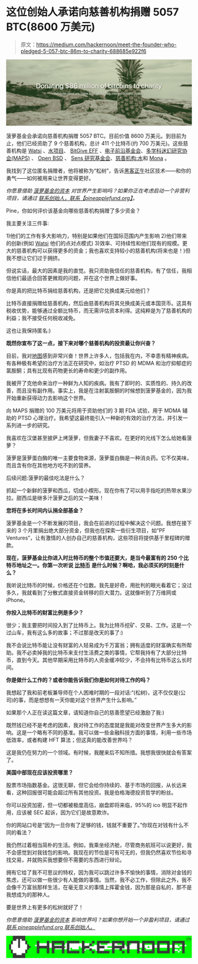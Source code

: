 # 这位创始人承诺向慈善机构捐赠 5057 BTC(8600 万美元)

> 原文：<https://medium.com/hackernoon/meet-the-founder-who-pledged-5-057-btc-86m-to-charity-688685e922f6>

![](img/1fb60c66ce3b3b9a91b942843788d3b7.png)

菠萝基金会承诺向慈善机构捐赠 5057 BTC。目前价值 8600 万美元。到目前为止，他们已经资助了 9 个慈善机构，总计 411 个比特币(约 700 万美元)。这些慈善机构是 [Watsi](https://goo.gl/DL4Ut7) 、[水项目](https://goo.gl/DNktE4)、 [BitGive EFF](https://goo.gl/fLbcx8) 、[电子前沿基金会](https://goo.gl/cuFvuP)、[多学科迷幻研究协会(MAPS)](https://goo.gl/hDpJSU) 、 [Open BSD](https://goo.gl/RS6YK5) 、 [Sens 研究基金会](https://goo.gl/FjzCKH)、[慈善机构:水](https://goo.gl/ev8VC9)和 [Mona](https://goo.gl/qD39kc) 。

我找到了这位匿名捐赠者，他将被称为“松树”，告诉[黑客正午](https://goo.gl/cV9MtF)社区技术——和你的勇气——如何被用来让世界变得更好。

*你愿意借助* [*菠萝基金的资本*](https://goo.gl/M1naAu) *对世界产生影响吗？如果你正在考虑启动一个非营利项目，请通过* [*联系创始人，联系【pineapplefund.org】*](https://tinyurl.com/yc63z32r)*。*

Pine，你如何评价该基金向哪些慈善机构捐赠了多少资金？

我主要关注三件事:

1)他们的工作有多大影响力，特别是如果他们在国际范围内产生影响
2)他们带来的创新(例如 [Watsi](https://goo.gl/DL4Ut7) 他们的点对点模式)
3)效率、可持续性和他们现有的规模。更大的慈善机构可以获得更多的资金；我也喜欢支持较小的慈善机构(将来也是！)但我不想让它们过于拥挤。

但说实话，最大的因素是我的直觉。我只资助我信任的慈善机构，有了信任，我相信他们最适合回答更微观的问题，并在这个世界上做好事。

你是真的把比特币捐给慈善机构，还是把它兑换成美元给他们？

比特币直接捐赠给慈善机构，然后由慈善机构将其兑换成美元或本国货币。这具有税收优势，能够通过全额比特币，而无需评估资本利得。这纯粹是为了慈善机构的利益；我不接受任何税收减免。

这也让我保持匿名:)

**既然你宣布了这一点，接下来对哪个慈善机构的投资最让你兴奋？**

目前，我对[地图](https://goo.gl/hDpJSU)感到非常兴奋！世界上许多人，包括我在内，不幸患有精神疾病。有各种极有希望的治疗方法正在研究中，如治疗 PTSD 的 MDMA 和治疗抑郁症的氯胺酮；具有比现有药物更长的寿命和更少的副作用。

我被开了克他命来治疗一种鲜为人知的疾病。我有了即时的、实质性的、持久的改善，而且没有副作用。事实上，我是在注射氯胺酮的时候想到菠萝基金的，因为我开始重新获得动力去影响这个世界。

向 MAPS 捐赠的 100 万美元将用于资助他们的 3 期 FDA 试验，用于 MDMA 辅助的 PTSD 心理治疗。我希望这最终能引入一种新的有效的治疗方法，并引发一系列进一步的研究。

我喜欢在汉堡甚至披萨上烤菠萝，但我妻子不喜欢。在更好的光线下怎么给她看菠萝？

菠萝是菠萝蛋白酶的唯一主要食物来源，菠萝蛋白酶是一种消炎药。它不仅美味，而且含有你在其他地方吃不到的营养。

后续问题:菠萝的最佳吃法是什么？

抓起一个新鲜的菠萝和西瓜，切成小楔形。现在你有了可以用手指吃的热带水果沙拉。甜西瓜是继多汁菠萝之后的又一美味！

**您将在多长时间内认捐全部基金？**

菠萝基金是一个不断发展的项目，我会在前进的过程中解决这个问题。我想在接下来的 3 个月里捐出绝大部分资金，但我也在探索一些衍生项目，如“PF Ventures”，让有激情的人创办自己的慈善机构，这些项目将提供基于里程碑的赠款。

**现在，菠萝基金比你进入时比特币的整个市值还要大，是当今最富有的 250 个比特币地址之一。你第一次听说** [**比特币**](https://hackernoon.com/bitcoin/home) **是什么时候？啊哈，我必须买的时刻是什么？**

我听说比特币的时候，价格还在个位数。我先是好奇，用批判的眼光看着它；没过多久，我就看到了分散式直接资金转移的巨大潜力。这就像听到了万维网或 iPhone。

**你投入比特币的财富比例是多少？**

很少；我主要把时间投入到了比特币上。我为比特币挖矿、交易、工作。这是一个过山车，我有这么多的故事；不过那是改天的事了:)

我不会说比特币能让没有财富的人轻易成为千万富翁；拥有适度的财富确实有所帮助。我不必卖掉我的比特币来支付生活费之类的事情，它帮我持有了大部分比特币，直到今天。其他早期采用比特币的人资金缓冲较少，不会持有比特币这么长时间。

**你是做什么工作的？或者你能告诉我们你是如何对待工作的吗？**

我想起了我和前老板兼导师在个人困难时期的一段对话:“(松树)，这不仅仅是(公司)的事，而是想想有一天你能对这个世界产生什么影响。”

如果那个人正在读这篇文章，请知道你自己的慈善愿望已经激励了我:)

既然钱已经不是考虑的因素，我对待工作的态度就是我能对改变世界产生多大的影响。这是一个略有不同的基准。我可以做一些金融科技方面的事情，利用一些市场低效率，或者构建 HFT 算法；但这真的能改善世界吗？

这是我仍在努力的一个领域。有时候，我醒来后不知所措。我想我很快就会有答案了。

**美国中部现在应该投资哪里？**

股票市场指数基金。这很无聊，但它会给你持续的、基于市场的回报，从长远来看，这种回报很可能会超过所有其他投资。我是伯格海德投资哲学的粉丝。

你可以投资加密，但一切都被极度高估，崩盘即将来临，95%的 ico 明显不起作用，应该被 SEC 起诉，因为它们是故意欺诈。

你的网站口号是“因为一旦你有了足够的钱，钱就不重要了。”你现在对钱有什么不同的看法？

我仍然过着相当简朴的生活。例如，我乘坐经济舱，尽管商务航班可以说更好，我不会感觉到对我钱包的影响。我现在的节俭是可有可无的，但我仍然喜欢节俭和寻找交易，并就购买我想要但不需要的东西进行辩论。

拥有它给了我不可思议的特权，因为我可以跳过许多不愉快的事情，消除对金钱的焦虑，还可以做一些很少有人能做的事情。当然，我不必工作，但除此之外，我不会像千万富翁那样生活，在毫无意义的事情上挥霍金钱，因为那是自私的，那不是我想成为的那种人。

要是世界上有更多的松树就好了！

*你愿意借助* [*菠萝基金的资本*](https://goo.gl/M1naAu) *影响世界吗？如果你想开始一个非盈利项目，请通过* [*联系 pineapplefund.org 联系创始人。*](https://tinyurl.com/yc63z32r)

[![](img/be0ca55ba73a573dce11effb2ee80d56.png)](https://goo.gl/cV9MtF)